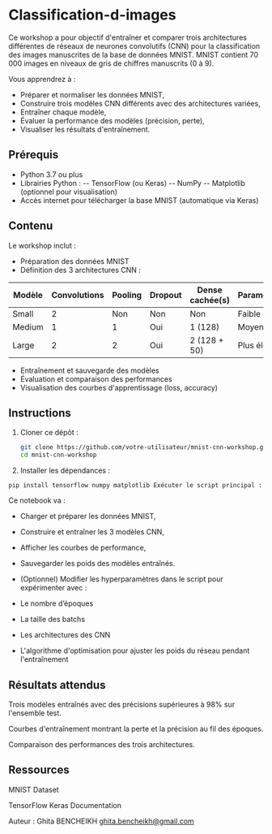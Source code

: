 # Classification-d-images
Ce workshop a pour objectif d'entraîner et comparer trois architectures différentes de réseaux de neurones convolutifs (CNN) pour la classification des images manuscrites de la base de données MNIST. MNIST contient 70 000 images en niveaux de gris de chiffres manuscrits (0 à 9).

Vous apprendrez à :

- Préparer et normaliser les données MNIST,
- Construire trois modèles CNN différents avec des architectures variées,
- Entraîner chaque modèle,
- Évaluer la performance des modèles (précision, perte),
- Visualiser les résultats d'entraînement.

## Prérequis

- Python 3.7 ou plus
- Librairies Python :
  -- TensorFlow (ou Keras)
  -- NumPy
  -- Matplotlib (optionnel pour visualisation)
- Accès internet pour télécharger la base MNIST (automatique via Keras)

## Contenu

Le workshop inclut :

- Préparation des données MNIST
- Définition des 3 architectures CNN :

| Modèle  | Convolutions | Pooling | Dropout | Dense cachée(s)     | Paramètres | Usage pédagogique  |
|---------|--------------|---------|---------|---------------------|------------|--------------------|
| Small   | 2            | Non     | Non     | Non                 | Faible     | Introduction       |
| Medium  | 1            | 1       | Oui     | 1 (128)             | Moyen      | Approfondissement  |
| Large   | 2            | 2       | Oui     | 2 (128 + 50)        | Plus élevé | Expérimentation    |


- Entraînement et sauvegarde des modèles
- Évaluation et comparaison des performances
- Visualisation des courbes d'apprentissage (loss, accuracy)

## Instructions

1. Cloner ce dépôt :
   ```bash
   git clone https://github.com/votre-utilisateur/mnist-cnn-workshop.git
   cd mnist-cnn-workshop

2. Installer les dépendances :

`
pip install tensorflow numpy matplotlib
Exécuter le script principal :
`

Ce notebook va :

- Charger et préparer les données MNIST,

- Construire et entraîner les 3 modèles CNN,

- Afficher les courbes de performance,

- Sauvegarder les poids des modèles entraînés.

- (Optionnel) Modifier les hyperparamètres dans le script pour expérimenter avec :

* Le nombre d’époques

* La taille des batchs

* Les architectures des CNN

* L'algorithme d'optimisation pour ajuster les poids du réseau pendant l'entraînement

## Résultats attendus
Trois modèles entraînés avec des précisions supérieures à 98% sur l'ensemble test.

Courbes d'entraînement montrant la perte et la précision au fil des époques.

Comparaison des performances des trois architectures.

## Ressources
MNIST Dataset

TensorFlow Keras Documentation

Auteur :
Ghita BENCHEIKH
ghita.bencheikh@gmail.com
